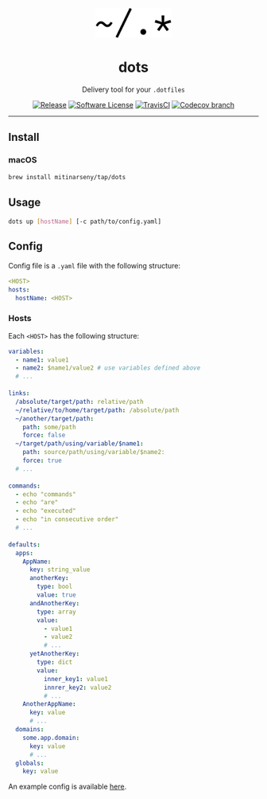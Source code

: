 <p align="center">
    <a href="https://github.com/mitinarseny/dots">
        <img src="assets/logo.png" alt="dots logo" width="30%" />
    </a>
    <h1 align="center">dots</h1>
    <p align="center">Delivery tool for your <code>.dotfiles</code></p>
    <p align="center">
      <a href="https://github.com/mitinarseny/dots/releases/latest"><img alt="Release" src="https://img.shields.io/github/release/mitinarseny/dots.svg?style=flat-square"></a>
      <a href="/LICENSE.md"><img alt="Software License" src="https://img.shields.io/badge/license-MIT-brightgreen.svg?style=flat-square"></a>
      <a href="https://travis-ci.org/mitinarseny/dots"><img alt="TravisCI" src="https://img.shields.io/travis/mitinarseny/dots/master.svg?style=flat-square"></a>
      <a href="https://codecov.io/gh/mitinarseny/dots"><img alt="Codecov branch" src="https://img.shields.io/codecov/c/github/mitinarseny/dots/master.svg?style=flat-square"></a> 
    </p>
</p>

---

## Install

### macOS

```bash
brew install mitinarseny/tap/dots
```

## Usage
```bash
dots up [hostName] [-c path/to/config.yaml]
```


## Config
Config file is a `.yaml` file with the following structure:

```yaml
<HOST>
hosts:
  hostName: <HOST>
```
### Hosts
Each `<HOST>` has the following structure:

```yaml
variables:
  - name1: value1
  - name2: $name1/value2 # use variables defined above
  # ...
  
links:
  /absolute/target/path: relative/path
  ~/relative/to/home/target/path: /absolute/path
  ~/another/target/path:
    path: some/path
    force: false
  ~/target/path/using/variable/$name1:
    path: source/path/using/variable/$name2:
    force: true
  # ...

commands:
  - echo "commands"
  - echo "are"
  - echo "executed"
  - echo "in consecutive order"
  # ...

defaults:
  apps:
    AppName:
      key: string_value
      anotherKey:
        type: bool
        value: true
      andAnotherKey:
        type: array
        value:
          - value1
          - value2
          # ...
      yetAnotherKey:
        type: dict
        value:
          inner_key1: value1
          innrer_key2: value2
          # ...
    AnotherAppName:
      key: value
      # ...
  domains:
    some.app.domain:
      key: value
      # ...
  globals:
    key: value
```
An example config is available [here](https://github.com/mitinarseny/dotfiles/blob/master/.dots.yaml).



